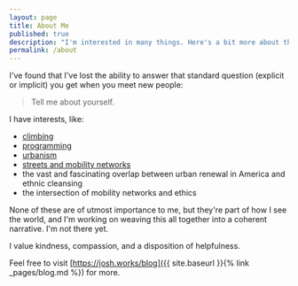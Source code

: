 ```yaml
---
layout: page
title: About Me
published: true
description: "I'm interested in many things. Here's a bit more about them. "
permalink: /about
---
```


I've found that I've lost the ability to answer that standard question (explicit or implicit) you get when you meet new people:

> Tell me about yourself.

I have interests, like:
- [climbing](https://josh.works/tags#climbing)
- [programming](https://josh.works/tags#programming)
- [urbanism](https://josh.works/tags#urbanism)
- [streets and mobility networks](https://josh.works/about-roundabouts)
- the vast and fascinating overlap between urban renewal in America and ethnic cleansing
- the intersection of mobility networks and ethics

None of these are of utmost importance to me, but they're part of how I see the world, and I'm working on weaving this all together into a coherent narrative. I'm not there yet.

I value kindness, compassion, and a disposition of helpfulness.

Feel free to visit [https://josh.works/blog]({{ site.baseurl }}{% link _pages/blog.md %}) for more.
